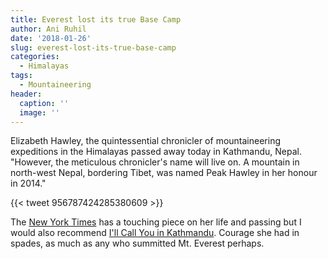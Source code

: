 ```yaml
---
title: Everest lost its true Base Camp
author: Ani Ruhil
date: '2018-01-26'
slug: everest-lost-its-true-base-camp
categories:
  - Himalayas
tags:
  - Mountaineering
header:
  caption: ''
  image: ''
---
```


Elizabeth Hawley, the quintessential chronicler of mountaineering expeditions in the Himalayas passed away today in Kathmandu, Nepal. "However, the meticulous chronicler's name will live on. A mountain in north-west Nepal, bordering Tibet, was named Peak Hawley in her honour in 2014."

{{< tweet 956787424285380609 >}}

The [New York Times](https://www.nytimes.com/2018/01/26/obituaries/elizabeth-hawley-who-chronicled-everest-treks-dies-at-94.html) has a touching piece on her life and passing but I would also recommend [I'll Call You in Kathmandu](http://www.himalayandatabase.com/hawleybio.html). Courage she had in spades, as much as any who summitted Mt. Everest perhaps.  
